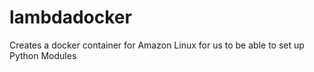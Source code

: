 # lambdadocker
Creates a docker container for Amazon Linux for us to be able to set up Python Modules
